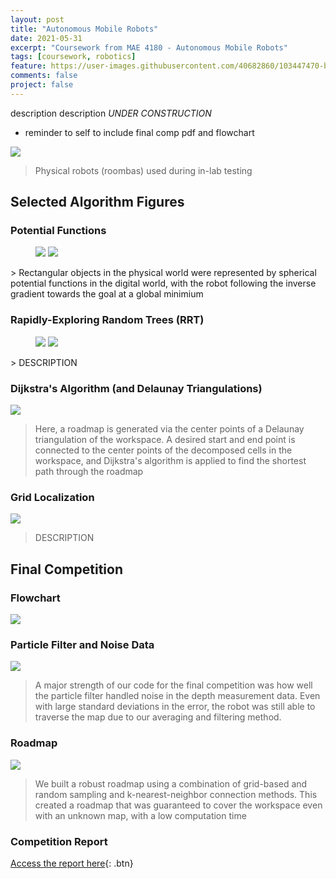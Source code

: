 ```yaml
---
layout: post
title: "Autonomous Mobile Robots"
date: 2021-05-31
excerpt: "Coursework from MAE 4180 - Autonomous Mobile Robots"
tags: [coursework, robotics]
feature: https://user-images.githubusercontent.com/40682860/103447470-b658b800-4c59-11eb-89d8-ac01760d7504.png
comments: false
project: false
---
```


description description *UNDER CONSTRUCTION*
* reminder to self to include final comp pdf and flowchart

<a href="/assets/img/amr/roombas.jpg"><img src="/assets/img/amr/roombas.jpg"></a>
> Physical robots (roombas) used during in-lab testing

## Selected Algorithm Figures

### Potential Functions

<figure class="half">
    <a href="/assets/img/amr/potfun1.png"><img src="/assets/img/amr/potfun1.png"></a>
    <a href="/assets/img/amr/potfun2.png"><img src="/assets/img/amr/potfun2.png"></a>
</figure>
> Rectangular objects in the physical world were represented by spherical potential functions in the digital world, with the robot following the inverse gradient towards the goal at a global minimium

### Rapidly-Exploring Random Trees (RRT)

<figure class="half">
    <a href="/assets/img/amr/rrt1.png"><img src="/assets/img/amr/rrt1.png"></a>
    <a href="/assets/img/amr/rrt2.png"><img src="/assets/img/amr/rrt2.png"></a>
</figure>
> DESCRIPTION

### Dijkstra's Algorithm (and Delaunay Triangulations)

<a href="/assets/img/amr/dijkstra.png"><img src="/assets/img/amr/dijkstra.png"></a>
> Here, a roadmap is generated via the center points of a Delaunay triangulation of the workspace. A desired start and end point is connected to the center points of the decomposed cells in the workspace, and Dijkstra's algorithm is applied to find the shortest path through the roadmap

### Grid Localization

<a href="/assets/img/amr/occgrid2.png"><img src="/assets/img/amr/occgrid2.png"></a>
> DESCRIPTION

## Final Competition

### Flowchart

<a href="/assets/img/amr/flowchart.svg"><img src="/assets/img/amr/flowchart.svg"></a>

### Particle Filter and Noise Data

<a href="/assets/img/amr/comp_noise.png"><img src="/assets/img/amr/comp_noise.png"></a>
> A major strength of our code for the final competition was how well the particle filter handled noise in the depth measurement data. Even with large standard deviations in the error, the robot was still able to traverse the map due to our averaging and filtering method. 

### Roadmap

<a href="/assets/img/amr/comp_roadmap.png"><img src="/assets/img/amr/comp_roadmap.png"></a>
> We built a robust roadmap using a combination of grid-based and random sampling and k-nearest-neighbor connection methods. This created a roadmap that was guaranteed to cover the workspace even with an unknown map, with a low computation time

### Competition Report

[Access the report here](/pdfs/AMRreport.pdf){: .btn}
